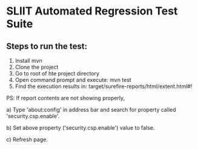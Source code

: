 # SLIIT Automated Regression Test Suite

Steps to run the test:
----------------------
1) Install mvn
2) Clone the project
3) Go to root of hte project directory
4) Open command prompt and execute: mvn test
5) Find the execution results in: target/surefire-reports/html/extent.html#!

PS: If report contents are not showing properly,

a) Type 'about:config' in address bar and search for property called 'security.csp.enable'.

b) Set above property ('security.csp.enable') value to false.

c) Refresh page.
